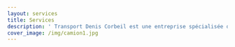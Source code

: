 ```yaml
---
layout: services
title: Services
description: ' Transport Denis Corbeil est une entreprise spécialisée dans le domaine du transport de véhicules récréatifs. '
cover_image: /img/camion1.jpg
---
```


